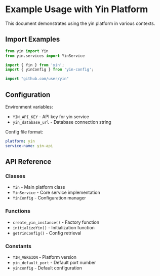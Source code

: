 # Example Usage with Yin Platform

This document demonstrates using the yin platform in various contexts.

## Import Examples

```python
from yin import Yin
from yin.services import YinService
```

```javascript
import { Yin } from 'yin';
import { yinConfig } from 'yin-config';
```

```go
import "github.com/user/yin"
```

## Configuration

Environment variables:
- `YIN_API_KEY` - API key for yin service
- `yin_database_url` - Database connection string

Config file format:
```yaml
platform: yin
service-name: yin-api
```

## API Reference

### Classes
- `Yin` - Main platform class
- `YinService` - Core service implementation
- `YinConfig` - Configuration manager

### Functions
- `create_yin_instance()` - Factory function
- `initializeYin()` - Initialization function
- `getYinConfig()` - Config retrieval

### Constants
- `YIN_VERSION` - Platform version
- `yin_default_port` - Default port number
- `yinconfig` - Default configuration
